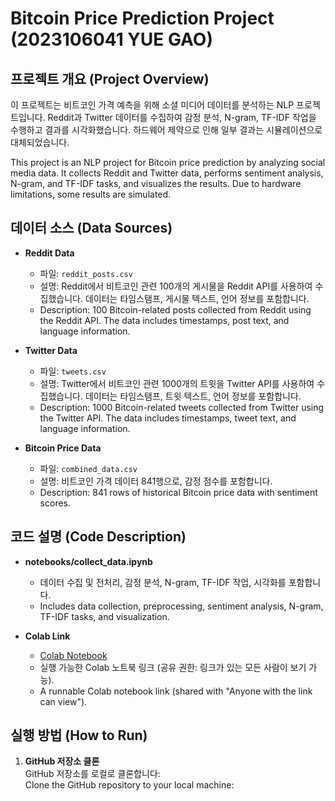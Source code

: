 # Bitcoin Price Prediction Project (2023106041 YUE GAO)

## 프로젝트 개요 (Project Overview)
이 프로젝트는 비트코인 가격 예측을 위해 소셜 미디어 데이터를 분석하는 NLP 프로젝트입니다. Reddit과 Twitter 데이터를 수집하여 감정 분석, N-gram, TF-IDF 작업을 수행하고 결과를 시각화했습니다. 하드웨어 제약으로 인해 일부 결과는 시뮬레이션으로 대체되었습니다.

This project is an NLP project for Bitcoin price prediction by analyzing social media data. It collects Reddit and Twitter data, performs sentiment analysis, N-gram, and TF-IDF tasks, and visualizes the results. Due to hardware limitations, some results are simulated.

## 데이터 소스 (Data Sources)
- **Reddit Data**  
  - 파일: `reddit_posts.csv`  
  - 설명: Reddit에서 비트코인 관련 100개의 게시물을 Reddit API를 사용하여 수집했습니다. 데이터는 타임스탬프, 게시물 텍스트, 언어 정보를 포함합니다.  
  - Description: 100 Bitcoin-related posts collected from Reddit using the Reddit API. The data includes timestamps, post text, and language information.

- **Twitter Data**  
  - 파일: `tweets.csv`  
  - 설명: Twitter에서 비트코인 관련 1000개의 트윗을 Twitter API를 사용하여 수집했습니다. 데이터는 타임스탬프, 트윗 텍스트, 언어 정보를 포함합니다.  
  - Description: 1000 Bitcoin-related tweets collected from Twitter using the Twitter API. The data includes timestamps, tweet text, and language information.

- **Bitcoin Price Data**  
  - 파일: `combined_data.csv`  
  - 설명: 비트코인 가격 데이터 841행으로, 감정 점수를 포함합니다.  
  - Description: 841 rows of historical Bitcoin price data with sentiment scores.

## 코드 설명 (Code Description)
- **notebooks/collect_data.ipynb**  
  - 데이터 수집 및 전처리, 감정 분석, N-gram, TF-IDF 작업, 시각화를 포함합니다.  
  - Includes data collection, preprocessing, sentiment analysis, N-gram, TF-IDF tasks, and visualization.

- **Colab Link**  
  - [Colab Notebook](https://colab.research.google.com/drive/12AGFCoMncX6DDBlqTuzNGoELmLNQ2me2?authuser=0#scrollTo=SBDvtg3hoFwC)  
  - 실행 가능한 Colab 노트북 링크 (공유 권한: 링크가 있는 모든 사람이 보기 가능).  
  - A runnable Colab notebook link (shared with "Anyone with the link can view").

## 실행 방법 (How to Run)
1. **GitHub 저장소 클론**  
   GitHub 저장소를 로컬로 클론합니다:  
   Clone the GitHub repository to your local machine:  
